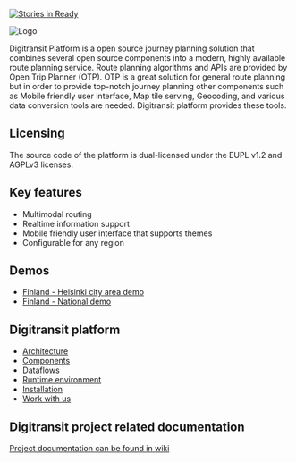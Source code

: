 [![Stories in Ready](https://badge.waffle.io/HSLdevcom/digitransit.png?label=ready&title=Ready)](https://waffle.io/HSLdevcom/digitransit)

![Logo](https://raw.githubusercontent.com/wiki/HSLdevcom/digitransit/images/logo.png)

Digitransit Platform is a open source journey planning solution that combines several open source components into a modern, highly available route planning service. Route planning algorithms and APIs are provided by Open Trip Planner (OTP). OTP is a great solution for general route planning but in order to provide top-notch journey planning other components such as Mobile friendly user interface, Map tile serving, Geocoding, and various data conversion tools are needed. Digitransit platform provides these tools.

## Licensing
The source code of the platform is dual-licensed under the EUPL v1.2 and AGPLv3 licenses.

## Key features
* Multimodal routing
* Realtime information support
* Mobile friendly user interface that supports themes
* Configurable for any region

## Demos
* [Finland - Helsinki city area demo](http://matka.hsl.fi/)
* [Finland - National demo](http://digitransit.fi/digitransit-ui/)

## Digitransit platform
* [Architecture](Architecture.md)
* [Components](Components.md)
* [Dataflows](Dataflows.md)
* [Runtime environment](Runtime-environment.md)
* [Installation](Installation.md)
* [Work with us](Work-with-us.md)

## Digitransit project related documentation
[Project documentation can be found in wiki](https://github.com/HSLdevcom/digitransit/wiki)


